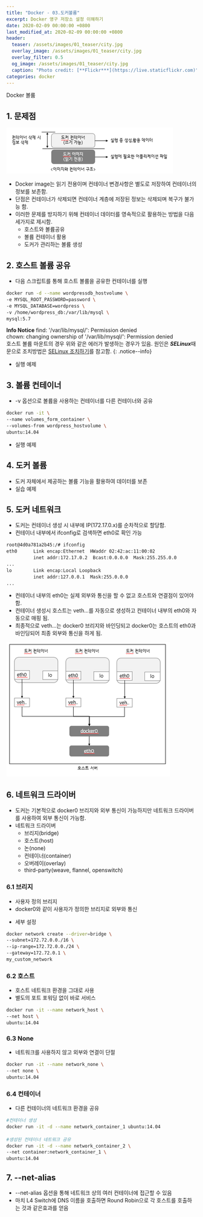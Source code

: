 ```yaml
---
title: "Docker - 03.도커볼륨"
excerpt: Docker 영구 저장소 설정 이해하기  
date: 2020-02-09 00:00:00 +0800
last_modified_at: 2020-02-09 00:00:00 +0800
header:
  teaser: /assets/images/01_teaser/city.jpg
  overlay_image: /assets/images/01_teaser/city.jpg
  overlay_filter: 0.5
  og_image: /assets/images/01_teaser/city.jpg
  caption: "Photo credit: [**Flickr***](https://live.staticflickr.com)"
categories: docker
---
```


Docker 볼륨

## 1. 문제점

![docker](/assets/images/docker/docker301.png)

- Docker image는 읽기 전용이며 컨테이너 변경사항은 별도로 저장하여 컨테이너의 정보를 보존함.
- 단점은 컨테이너가 삭제되면 컨테이너 계층에 저장된 정보는 삭제되며 복구가 불가능 함.
- 이러한 문제를 방지하기 위해 컨테이너 데이터를 영속적으로 활용하는 방법을 다음 세가지로 제시함.
    - 호스트와 볼륨공유
    - 볼륨 컨테이너 활용
    - 도커가 관리하는 볼륨 생성
   
## 2. 호스트 볼륨 공유
- 다음 스크립트를 통해 호스트 볼륨을 공유한 컨테이너를 실행

```sh 
docker run -d --name wordpressdb_hostvolume \
-e MYSQL_ROOT_PASSWORD=password \
-e MYSQL_DATABASE=wordpress \
-v /home/wordpress_db:/var/lib/mysql \
mysql:5.7
```
**Info Notice**
find: '/var/lib/mysql/': Permission denied <br>
chown: changing ownership of '/var/lib/mysql/': Permission denied <br>
호스트 볼륨 마운트의 경우 위와 같은 에러가 발생하는 경우가 있음. 원인은 ***SELinux***때문으로 
조치방법은 [SELinux 조치하기](https://www.lesstif.com/pages/viewpage.action?pageId=6979732)를 참고함.
{: .notice--info}

- 실행 예제

<script id="asciicast-HPMSt18RuDeERB1QTo1h6dp4o" src="https://asciinema.org/a/HPMSt18RuDeERB1QTo1h6dp4o.js" async></script>

## 3. 볼륨 컨테이너
- -v 옵션으로 볼륨을 사용하는 컨테이너를 다른 컨테이너와 공유

```sh
docker run -it \
--name volumes_form_container \
--volumes-from wordpress_hostvolume \
ubuntu:14.04
```
- 실행 예제

<script id="asciicast-ubogXzCUQjzLGmvENW4KwwDlj" src="https://asciinema.org/a/ubogXzCUQjzLGmvENW4KwwDlj.js" async></script>

## 4. 도커 볼륨
- 도커 자체에서 제공하는 볼륨 기능을 활용하여 데이터를 보존 
- 실습 예제

<script id="asciicast-zYw1qCLQ8MVl67QMmVEZQKu1Q" src="https://asciinema.org/a/zYw1qCLQ8MVl67QMmVEZQKu1Q.js" async></script>

## 5. 도커 네트워크
- 도커는 컨테이너 생성 시 내부에 IP(172.17.0.x)를 순차적으로 할당함. 
- 컨테이너 내부에서 ifconfig로 검색하면 eth0로 확인 가능

```sh 
root@4d0a781a2b45:/# ifconfig
eth0      Link encap:Ethernet  HWaddr 02:42:ac:11:00:02
          inet addr:172.17.0.2  Bcast:0.0.0.0  Mask:255.255.0.0
...
lo        Link encap:Local Loopback
          inet addr:127.0.0.1  Mask:255.0.0.0
...
```

- 컨테이너 내부의 eth0는 실제 외부와 통신을 할 수 없고 호스트와 연결점이 있어야 함.
- 컨테이너 생성시 호스트는 veth...를 자동으로 생성하고 컨테이너 내부의 eth0와 자동으로 매핑 됨.
- 최종적으로 veth...는 docker0 브리지와 바인딩되고 docker0는 호스트의 eth0과 바인딩되어 최종 외부와 통신을 하게 됨.

![docker](/assets/images/docker/docker302.png)

## 6. 네트워크 드라이버

- 도커는 기본적으로 docker0 브리지와 외부 통신이 가능하지만 네트워크 드라이버를 사용하여 외부 통신이 가능함.
- 네트워크 드라이버
    - 브리지(bridge)
    - 호스트(host)
    - 논(none)
    - 컨테이너(container)
    - 오버레이(overlay)
    - third-party(weave, flannel, openswitch)

### 6.1 브리지
- 사용자 정의 브리지
- docker0와 같이 사용자가 정의한 브리지로 외부와 통신 

<script id="asciicast-6fVRKvdGS1OWPUyeItbWrDxR5" src="https://asciinema.org/a/6fVRKvdGS1OWPUyeItbWrDxR5.js" async></script>

- 세부 설정

```sh
docker network create --driver=bridge \
--subnet=172.72.0.0./16 \
--ip-range=172.72.0.0./24 \
--gateway=172.72.0.1 \
my_custom_network
```

### 6.2 호스트
- 호스트 네트워크 환경을 그대로 사용
- 별도의 포트 포워딩 없이 바로 서비스

```sh 
docker run -it --name network_host \
--net host \
ubuntu:14.04
```

### 6.3 None
- 네트워크를 사용하지 않고 외부와 연결이 단절

```sh
docker run -it --name network_none \
--net none \
ubuntu:14.04
```

### 6.4 컨테이너
- 다른 컨테이너의 네트워크 환경을 공유

```sh
#컨테이너 생성
docker run -it -d --name network_container_1 ubuntu:14.04

#생성된 컨테이너 네트워크 공유
docker run -it -d --name network_container_2 \
--net container:network_container_1 \
ubuntu:14.04
```

## 7. --net-alias
- --net-alias 옵션을 통해 네트워크 상의 여러 컨테이너에 접근할 수 있음
- 마치 L4 Switch에 DNS 이름을 호출하면 Round Robin으로 각 호스트를 호출하는 것과 같은효과를 얻음

<script id="asciicast-gCoYiIIoLzJUq5ifLIeiwhHjB" src="https://asciinema.org/a/gCoYiIIoLzJUq5ifLIeiwhHjB.js" async></script>